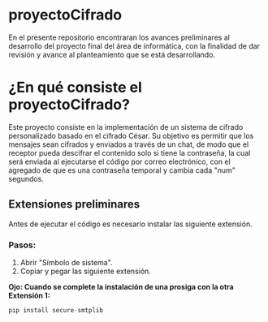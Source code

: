 # proyectoCifrado
En el presente repositorio encontraran los avances preliminares al desarrollo del proyecto final del área de informática, con la finalidad de dar revisión y avance al planteamiento que se está desarrollando.
# ¿En qué consiste el proyectoCifrado?
Este proyecto consiste en la implementación de un sistema de cifrado personalizado basado en el cifrado César. Su objetivo es permitir que los mensajes sean cifrados y enviados a través de un chat, de modo que el receptor pueda descifrar el contenido solo si tiene la contraseña, la cual será enviada al ejecutarse el código por correo electrónico, con el agregado de que es una contraseña temporal y cambia cada "num" segundos.
## Extensiones preliminares
Antes de ejecutar el código es necesario instalar las siguiente extensión.
### Pasos:
1. Abrir "Símbolo de sistema".
2. Copiar y pegar las siguiente extensión.

**Ojo: Cuando se complete la instalación de una prosiga con la otra**
**Extensión 1:**
```python
pip install secure-smtplib
```
